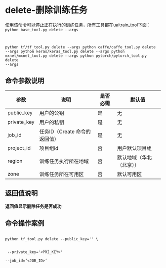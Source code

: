 

# delete-删除训练任务
使用该命令可以停止正在执行的训练任务，所有工具都在uaitrain\_tool下面：
<code>
python base_tool.py delete --args

python tf/tf_tool.py delete --args
python caffe/caffe_tool.py delete --args
python keras/keras_tool.py delete --args
python mxnet/mxnet_tool.py delete --args
python pytorch/pytorch_tool.py delete --args
</code>

## 命令参数说明

| 参数 | 说明 | 是否必需 | 默认值 |
| ---- | ---- | -------- | ------ |
| public\_key         | 用户的公钥                                              | 是              |        无     |
| private\_key        | 用户的私钥                                              | 是              |        无     |
| job\_id                | 任务ID（Create 命令的返回值）                 | 是              |      无      |
| project\_id         | 项目组id                                                  | 否               |        用户默认项目组   |
| region               | 训练任务执行所在地域                                 | 否               |       默认地域（华北（北京））   |
| zone                 | 训练任务所在可用区                                    | 否              |        默认可用区   |

## 返回值说明
**返回值显示删除任务是否成功**

## 命令操作案例
<code>
python tf_tool.py delete --public_key='<PUB_KEY>' \

​    --private_key='<PRI_KEY>' \
​    --job_id=’<JOB_ID>’
</code>